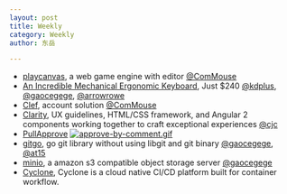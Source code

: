 ```yaml
---
layout: post
title: Weekly
category: Weekly
author: 东岳

---
```


- [playcanvas](https://github.com/playcanvas/engine), a web game engine with editor
[@ComMouse](https://github.com/ComMouse)
- [An Incredible Mechanical Ergonomic Keyboard](https://ergodox-ez.com/), Just $240
[@kdplus](https://github.com/kdplus), [@gaocegege](https://github.com/gaocegege), [@arrowrowe](https://github.com/arrowrowe)
- [Clef](https://getclef.com/developer/), account solution
[@ComMouse](https://github.com/ComMouse)
- [Clarity](https://vmware.github.io/clarity/), UX guidelines, HTML/CSS framework, and Angular 2 components working together to craft exceptional experiences
[@cjc](https://github.com/cjc)
- [PullApprove](https://about.pullapprove.com/)
[![approve-by-comment.gif](https://about.pullapprove.com/static/img/approve-by-comment.gif)](https://about.pullapprove.com/)
- [gitgo](https://github.com/ChimeraCoder/gitgo), go git library without using libgit and git binary
[@gaocegege](https://github.com/gaocegege), [@at15](https://github.com/at15)
- [minio](https://github.com/minio/minio), a amazon s3 compatible object storage server
[@gaocegege](https://github.com/gaocegege)
- [Cyclone](https://github.com/caicloud/cyclone), Cyclone is a cloud native CI/CD platform built for container workflow.
